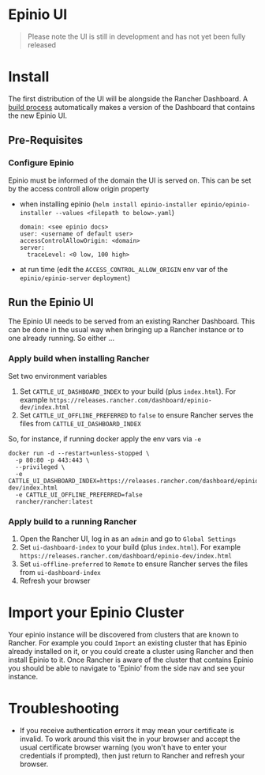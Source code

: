 # Epinio UI

> Please note the UI is still in development and has not yet been fully released

# Install

The first distribution of the UI will be alongside the Rancher Dashboard. A [build process](./docs/developer/build-install.md) automatically makes a version of the Dashboard that contains the new Epinio UI.

## Pre-Requisites

### Configure Epinio
Epinio must be informed of the domain the UI is served on. This can be set by the access controll allow origin property  
* when installing epinio (`helm install epinio-installer epinio/epinio-installer --values <filepath to below>.yaml`)
  ```
  domain: <see epinio docs>
  user: <username of default user>
  accessControlAllowOrigin: <domain>
  server:
    traceLevel: <0 low, 100 high>
  ```
* at run time (edit the `ACCESS_CONTROL_ALLOW_ORIGIN` env var of the `epinio/epinio-server` `deployment`)

## Run the Epinio UI

The Epinio UI needs to be served from an existing Rancher Dashboard. This can be done in the usual way when bringing up a Rancher instance or to one already running. So either ...

### Apply build when installing Rancher
Set two environment variables
1. Set `CATTLE_UI_DASHBOARD_INDEX` to your build (plus `index.html`). For example `https://releases.rancher.com/dashboard/epinio-dev/index.html`
1. Set `CATTLE_UI_OFFLINE_PREFERRED` to `false` to ensure Rancher serves the files from `CATTLE_UI_DASHBOARD_INDEX`

So, for instance, if running docker apply the env vars via `-e`
```
docker run -d --restart=unless-stopped \
  -p 80:80 -p 443:443 \
  --privileged \
  -e CATTLE_UI_DASHBOARD_INDEX=https://releases.rancher.com/dashboard/epinio-dev/index.html
  -e CATTLE_UI_OFFLINE_PREFERRED=false
  rancher/rancher:latest
```

### Apply build to a running Rancher
1. Open the Rancher UI, log in as an `admin` and go to `Global Settings`
1. Set `ui-dashboard-index` to your build (plus `index.html`). For example `https://releases.rancher.com/dashboard/epinio-dev/index.html`
1. Set `ui-offline-preferred` to `Remote` to ensure Rancher serves the files from `ui-dashboard-index`
1. Refresh your browser

# Import your Epinio Cluster

Your epinio instance will be discovered from clusters that are known to Rancher. For example you could `Import` an existing cluster that has Epinio already installed on it, or you could create a cluster using Rancher and then install Epinio to it. Once Rancher is aware of the cluster that contains Epinio you should be able to navigate to 'Epinio' from the side nav and see your instance.

# Troubleshooting
- If you receive authentication errors it may mean your certificate is invalid. To work around this visit the <epinio url> in your browser and accept the usual certificate browser warning (you won't have to enter your credentials if prompted), then just return to Rancher and refresh your browser.



